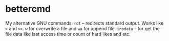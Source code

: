 # bettercmd
My alternative GNU commands.
`rdt` – redirects standard output. Works like `>` and `>>`. `w` for overwrite a file and `wa` for append file.
`inodata` - for get the file data like last access time or count of hard likes and etc. 
